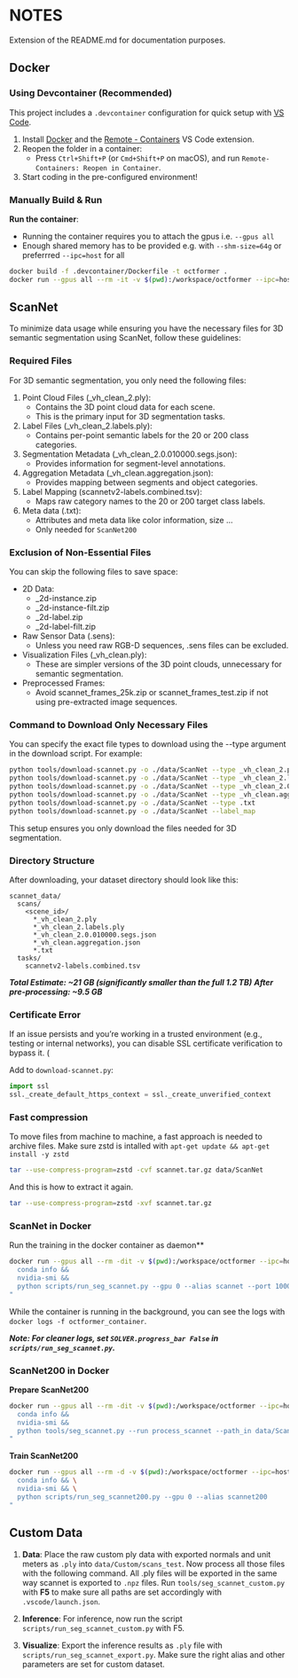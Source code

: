 # NOTES
Extension of the README.md for documentation purposes.

## Docker

### Using Devcontainer (Recommended)
This project includes a `.devcontainer` configuration for quick setup with [VS Code](https://code.visualstudio.com/).
1. Install [Docker](https://www.docker.com/) and the [Remote - Containers](https://marketplace.visualstudio.com/items?itemName=ms-vscode-remote.remote-containers) VS Code extension.
2. Reopen the folder in a container:
    - Press `Ctrl+Shift+P` (or `Cmd+Shift+P` on macOS), and run `Remote-Containers: Reopen in Container`.
3. Start coding in the pre-configured environment!

### Manually Build & Run
**Run the container**:
- Running the container requires you to attach the gpus i.e. `--gpus all`
- Enough shared memory has to be provided e.g. with `--shm-size=64g` or preferrred `--ipc=host` for all
```bash
docker build -f .devcontainer/Dockerfile -t octformer .
docker run --gpus all --rm -it -v $(pwd):/workspace/octformer --ipc=host octformer bash
```

## ScanNet
To minimize data usage while ensuring you have the necessary files for 3D semantic segmentation using ScanNet, follow these guidelines:

### Required Files
For 3D semantic segmentation, you only need the following files:
1.	Point Cloud Files (_vh_clean_2.ply):
    - Contains the 3D point cloud data for each scene.
    - This is the primary input for 3D segmentation tasks.
2.	Label Files (_vh_clean_2.labels.ply):
    - Contains per-point semantic labels for the 20 or 200 class categories.
3.	Segmentation Metadata (_vh_clean_2.0.010000.segs.json):
    - Provides information for segment-level annotations.
4.	Aggregation Metadata (_vh_clean.aggregation.json):
    - Provides mapping between segments and object categories.
5.	Label Mapping (scannetv2-labels.combined.tsv):
    - Maps raw category names to the 20 or 200 target class labels.
6.  Meta data (.txt):
    - Attributes and meta data like color information, size ...
    - Only needed for `ScanNet200`

### Exclusion of Non-Essential Files
You can skip the following files to save space:
- 2D Data:
    - _2d-instance.zip
    - _2d-instance-filt.zip
    - _2d-label.zip
    - _2d-label-filt.zip
- Raw Sensor Data (.sens):
    - Unless you need raw RGB-D sequences, .sens files can be excluded.
- Visualization Files (_vh_clean.ply):
    - These are simpler versions of the 3D point clouds, unnecessary for semantic segmentation.
- Preprocessed Frames:
    - Avoid scannet_frames_25k.zip or scannet_frames_test.zip if not using pre-extracted image sequences.

### Command to Download Only Necessary Files

You can specify the exact file types to download using the --type argument in the download script. For example:
```bash
python tools/download-scannet.py -o ./data/ScanNet --type _vh_clean_2.ply
python tools/download-scannet.py -o ./data/ScanNet --type _vh_clean_2.labels.ply
python tools/download-scannet.py -o ./data/ScanNet --type _vh_clean_2.0.010000.segs.json
python tools/download-scannet.py -o ./data/ScanNet --type _vh_clean.aggregation.json
python tools/download-scannet.py -o ./data/ScanNet --type .txt
python tools/download-scannet.py -o ./data/ScanNet --label_map
```

This setup ensures you only download the files needed for 3D segmentation.

### Directory Structure
After downloading, your dataset directory should look like this:
```
scannet_data/
  scans/
    <scene_id>/
      *_vh_clean_2.ply
      *_vh_clean_2.labels.ply
      *_vh_clean_2.0.010000.segs.json
      *_vh_clean.aggregation.json
      *.txt
  tasks/
    scannetv2-labels.combined.tsv
```

***Total Estimate: ~21 GB (significantly smaller than the full 1.2 TB)***
***After pre-processing: ~9.5 GB***

### Certificate Error
If an issue persists and you’re working in a trusted environment (e.g., testing or internal networks), you can disable SSL certificate verification to bypass it. (
    
Add to `download-scannet.py`:
```python
import ssl
ssl._create_default_https_context = ssl._create_unverified_context
```

### Fast compression
To move files from machine to machine, a fast approach is needed to archive files.
Make sure zstd is intalled with `apt-get update && apt-get install -y zstd`
```bash
tar --use-compress-program=zstd -cvf scannet.tar.gz data/ScanNet
```
And this is how to extract it again.
```bash
tar --use-compress-program=zstd -xvf scannet.tar.gz
```

### ScanNet in Docker
Run the training in the docker container as daemon**
```bash
docker run --gpus all --rm -dit -v $(pwd):/workspace/octformer --ipc=host --name octformer_container octformer bash -c "
  conda info &&
  nvidia-smi &&
  python scripts/run_seg_scannet.py --gpu 0 --alias scannet --port 10001
"
```
While the container is running in the background, you can see the logs with `docker logs -f octformer_container`.

***Note: For cleaner logs, set `SOLVER.progress_bar False` in `scripts/run_seg_scannet.py`.***

### ScanNet200 in Docker
**Prepare ScanNet200**
```bash
docker run --gpus all --rm -dit -v $(pwd):/workspace/octformer --ipc=host --name octformer_container octformer bash -c "
  conda info &&
  nvidia-smi &&
  python tools/seg_scannet.py --run process_scannet --path_in data/ScanNet --path_out data/scanet200.npz  --align_axis  --scannet200
"
```
**Train ScanNet200**
```bash
docker run --gpus all --rm -d -v $(pwd):/workspace/octformer --ipc=host --name octformer_container octformer bash -c "
  conda info && \
  nvidia-smi && \
  python scripts/run_seg_scannet200.py --gpu 0 --alias scannet200
"
```

## Custom Data

1. **Data**: Place the raw custom ply data with exported normals and unit meters as `.ply`
    into `data/Custom/scans_test`. Now process all those files with the following command.
    All .ply files will be exported in the same way scannet is exported to `.npz` files.
    Run `tools/seg_scannet_custom.py` with **F5** to make sure all paths are set accordingly
    with `.vscode/launch.json`.

2. **Inference**: For inference, now run the script `scripts/run_seg_scannet_custom.py` with F5.

3. **Visualize**: Export the inference results as `.ply` file with `scripts/run_seg_scannet_export.py`.
    Make sure the right alias and other parameters are set for custom dataset.
